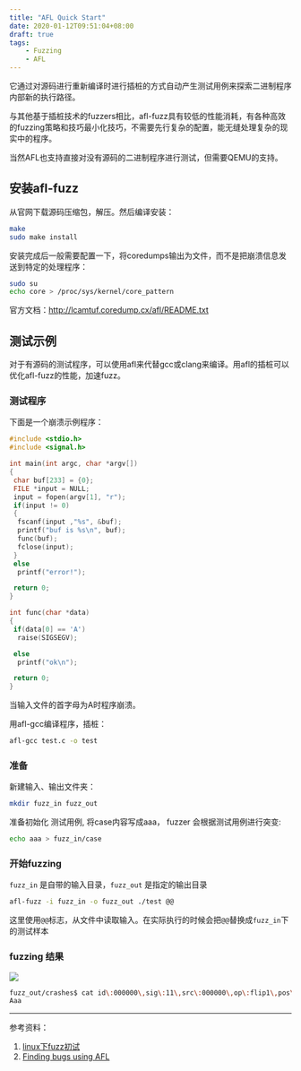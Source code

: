 ```yaml
---
title: "AFL Quick Start"
date: 2020-01-12T09:51:04+08:00
draft: true
tags: 
    - Fuzzing
    - AFL
---
```



它通过对源码进行重新编译时进行插桩的方式自动产生测试用例来探索二进制程序内部新的执行路径。

<!--more-->

与其他基于插桩技术的fuzzers相比，afl-fuzz具有较低的性能消耗，有各种高效的fuzzing策略和技巧最小化技巧，不需要先行复杂的配置，能无缝处理复杂的现实中的程序。

当然AFL也支持直接对没有源码的二进制程序进行测试，但需要QEMU的支持。


## 安装afl-fuzz

从官网下载源码压缩包，解压。然后编译安装：

```bash
make
sudo make install
```

安装完成后一般需要配置一下，将coredumps输出为文件，而不是把崩溃信息发送到特定的处理程序：

```bash
sudo su
echo core > /proc/sys/kernel/core_pattern
```

官方文档：http://lcamtuf.coredump.cx/afl/README.txt

## 测试示例

对于有源码的测试程序，可以使用afl来代替gcc或clang来编译。用afl的插桩可以优化afl-fuzz的性能，加速fuzz。

### 测试程序

下面是一个崩溃示例程序：

```C
#include <stdio.h>
#include <signal.h>

int main(int argc, char *argv[])
{
 char buf[233] = {0};
 FILE *input = NULL;
 input = fopen(argv[1], "r");
 if(input != 0)
 {
  fscanf(input ,"%s", &buf);
  printf("buf is %s\n", buf);
  func(buf);
  fclose(input);
 }
 else
  printf("error!");

 return 0;
}

int func(char *data)
{
 if(data[0] == 'A')
  raise(SIGSEGV);

 else
  printf("ok\n");

 return 0;
}
```

当输入文件的首字母为A时程序崩溃。

用afl-gcc编译程序，插桩：

```bash
afl-gcc test.c -o test
```

### 准备

新建输入、输出文件夹：

```bash
mkdir fuzz_in fuzz_out
```

准备初始化 测试用例, 将case内容写成aaa， fuzzer 会根据测试用例进行突变:

```bash
echo aaa > fuzz_in/case
```

### 开始fuzzing

`fuzz_in` 是自带的输入目录，`fuzz_out` 是指定的输出目录

```bash
afl-fuzz -i fuzz_in -o fuzz_out ./test @@
```

这里使用`@@`标志，从文件中读取输入。在实际执行的时候会把`@@`替换成`fuzz_in`下的测试样本

### fuzzing 结果

![](https://pic.lushx.cn/afl.png)

```bash
fuzz_out/crashes$ cat id\:000000\,sig\:11\,src\:000000\,op\:flip1\,pos\:0
Aaa
```

---
参考资料：

1. [linux下fuzz初试](https://xz.aliyun.com/t/2714)
2. [Finding bugs using AFL](https://stfpeak.github.io/2017/06/11/Finding-bugs-using-AFL/)
